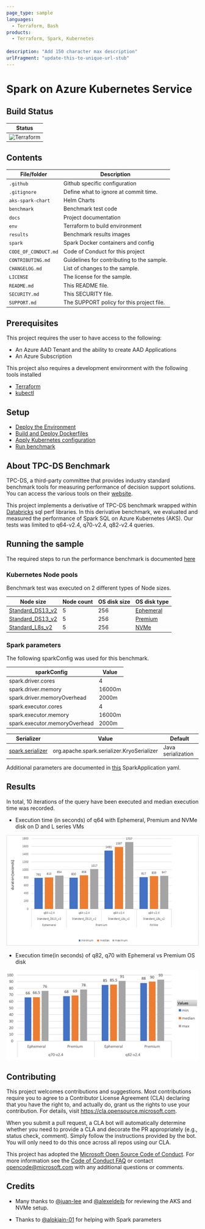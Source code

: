 ```yaml
---
page_type: sample
languages:
  - Terraform, Bash
products:
  - Terraform, Spark, Kubernetes

description: "Add 150 character max description"
urlFragment: "update-this-to-unique-url-stub"
---
```


# Spark on Azure Kubernetes Service

<!--
Guidelines on README format: https://review.docs.microsoft.com/help/onboard/admin/samples/concepts/readme-template?branch=master

Guidance on onboarding samples to docs.microsoft.com/samples: https://review.docs.microsoft.com/help/onboard/admin/samples/process/onboarding?branch=master

Taxonomies for products and languages: https://review.docs.microsoft.com/new-hope/information-architecture/metadata/taxonomies?branch=master
-->

## Build Status

| Status                                                                            |
| --------------------------------------------------------------------------------- |
| ![Terraform](https://github.com/Azure/spark-on-aks/workflows/Terraform/badge.svg) |

## Contents

| File/folder       | Description                                |
| ----------------- | ------------------------------------------ |
| `.github`         | Github specific configuration              |
| `.gitignore`      | Define what to ignore at commit time.      |
| `aks-spark-chart` | Helm Charts                                |
| `benchmark`       | Benchmark test code                        |
| `docs`            | Project documentation                      |
| `env`             | Terraform to build environment             |
| `results`         | Benchmark results images                   |
| `spark`           | Spark Docker containers and config         |
| `CODE_OF_CONDUCT.md` | Code of Conduct for this project        |
| `CONTRIBUTING.md` | Guidelines for contributing to the sample. |
| `CHANGELOG.md`    | List of changes to the sample.             |
| `LICENSE`         | The license for the sample.                |
| `README.md`       | This README file.                          |
| `SECURITY.md`     | This SECURITY file.                        |
| `SUPPORT.md`      | The SUPPORT policy for this project file.                         |
## Prerequisites

This project requires the user to have access to the following:

- An Azure AAD Tenant and the ability to create AAD Applications
- An Azure Subscription

This project also requires a development environment with the following tools installed

- [Terraform](https://learn.hashicorp.com/terraform/getting-started/install)
- [kubectl](https://kubernetes.io/docs/tasks/tools/install-kubectl/)

## Setup

- [Deploy the Environment](env/Readme.md)
- [Build and Deploy Dockerfiles](spark/Readme.md)
- [Apply Kubernetes configuration](kubernetes/Readme.md)
- [Run benchmark](benchmark/README.md)

## About TPC-DS Benchmark

TPC-DS, a third-party committee that provides industry standard benchmark tools for measuring performance of decision support solutions. You can access the various tools on their [website](http://www.tpc.org/tpcds/default5.asp).

This project implements a derivative of TPC-DS benchmark wrapped within [Databricks](https://github.com/npoggi/spark-sql-perf/tree/spark-3_update) sql perf libraries. In this derivative benchmark, we evaluated and measured the performance of Spark SQL on Azure Kubernetes (AKS). Our tests was limited to q64-v2.4, q70-v2.4, q82-v2.4 queries.
## Running the sample

The required steps to run the performance benchmark is documented [here](./benchmark/README.md#run-benchmark)

### Kubernetes Node pools

Benchmark test was executed on 2 different types of Node sizes.

| Node size        | Node count | OS disk size | OS disk type |
|------------------|------------|--------------|--------------|
| [Standard_DS13_v2](https://docs.microsoft.com/en-us/azure/virtual-machines/dv2-dsv2-series-memory) | 5          | 256          | [Ephemeral](https://docs.microsoft.com/en-us/azure/virtual-machines/ephemeral-os-disks)    |
| [Standard_DS13_v2](https://docs.microsoft.com/en-us/azure/virtual-machines/dv2-dsv2-series-memory) | 5          | 256          | [Premium](https://docs.microsoft.com/en-us/azure/virtual-machines/disks-types#:~:text=Azure%20premium%20SSDs%20deliver%20high-performance%20and%20low-latency%20disk,Premium%20SSDs%20are%20suitable%20for%20mission-critical%20production%20applications.)      |
| [Standard_L8s_v2](https://docs.microsoft.com/en-us/azure/virtual-machines/lsv2-series?toc=/azure/virtual-machines/linux/toc.json&bc=/azure/virtual-machines/linux/breadcrumb/toc.json) | 5          | 256   | [NVMe](https://docs.microsoft.com/en-us/azure/virtual-machines/lsv2-series?toc=/azure/virtual-machines/linux/toc.json&bc=/azure/virtual-machines/linux/breadcrumb/toc.json) |        

### Spark parameters

The following sparkConfig was used for this benchmark.

| sparkConfig        | Value |
|--------------------|-------|
| spark.driver.cores | 4     |
| spark.driver.memory | 16000m |
| spark.driver.memoryOverhead | 2000m |
| spark.executor.cores | 4     |
| spark.executor.memory | 16000m |
| spark.executor.memoryOverhead | 2000m |

| Serializer       |  Value                                     | Default |
|------------------|--------------------------------------------|---------|
| [spark.serializer](https://spark.apache.org/docs/latest/tuning.html) | org.apache.spark.serializer.KryoSerializer | Java serialization |

Additional parameters are documented in [this](benchmark/spark-benchmark-test.yaml) SparkApplication yaml.

## Results

In total, 10 iterations of the query have been executed and median execution time was recorded.

- Execution time (in seconds) of q64 with Ephemeral, Premium and NVMe disk on D and L series VMs

![q64 results](./results/q64-result.PNG)

- Execution time(in seconds) of q82, q70 with Ephemeral vs Premium OS disk

![q64 results](./results/q82-q70-result.PNG)

## Contributing

This project welcomes contributions and suggestions. Most contributions require you to agree to a
Contributor License Agreement (CLA) declaring that you have the right to, and actually do, grant us
the rights to use your contribution. For details, visit https://cla.opensource.microsoft.com.

When you submit a pull request, a CLA bot will automatically determine whether you need to provide
a CLA and decorate the PR appropriately (e.g., status check, comment). Simply follow the instructions
provided by the bot. You will only need to do this once across all repos using our CLA.

This project has adopted the [Microsoft Open Source Code of Conduct](https://opensource.microsoft.com/codeofconduct/).
For more information see the [Code of Conduct FAQ](https://opensource.microsoft.com/codeofconduct/faq/) or
contact [opencode@microsoft.com](mailto:opencode@microsoft.com) with any additional questions or comments.

## Credits

- Many thanks to [@juan-lee](https://github.com/juan-lee) and [@alexeldeib](https://github.com/alexeldeib) for reviewing the AKS and NVMe setup.

- Thanks to [@alokjain-01](https://github.com/alokjain-01) for helping with Spark parameters

  